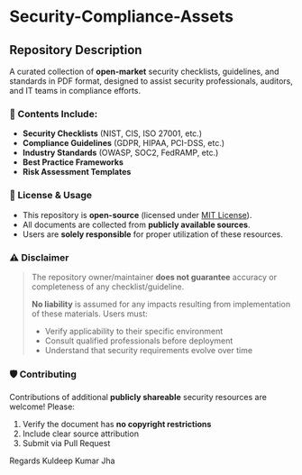 # Security-Compliance-Assets

## Repository Description

A curated collection of **open-market** security checklists, guidelines, and standards in PDF format, designed to assist security professionals, auditors, and IT teams in compliance efforts.

### 📌 Contents Include:
- **Security Checklists** (NIST, CIS, ISO 27001, etc.)
- **Compliance Guidelines** (GDPR, HIPAA, PCI-DSS, etc.)
- **Industry Standards** (OWASP, SOC2, FedRAMP, etc.)
- **Best Practice Frameworks**
- **Risk Assessment Templates**

### 📄 License & Usage
- This repository is **open-source** (licensed under [MIT License](LICENSE)).
- All documents are collected from **publicly available sources**.
- Users are **solely responsible** for proper utilization of these resources.

### ⚠️ Disclaimer
> The repository owner/maintainer **does not guarantee** accuracy or completeness of any checklist/guideline.
>
> **No liability** is assumed for any impacts resulting from implementation of these materials. Users must:
> - Verify applicability to their specific environment
> - Consult qualified professionals before deployment
> - Understand that security requirements evolve over time

### 🛡️ Contributing
Contributions of additional **publicly shareable** security resources are welcome! Please:
1. Verify the document has **no copyright restrictions**
2. Include clear source attribution
3. Submit via Pull Request

Regards
Kuldeep Kumar Jha
